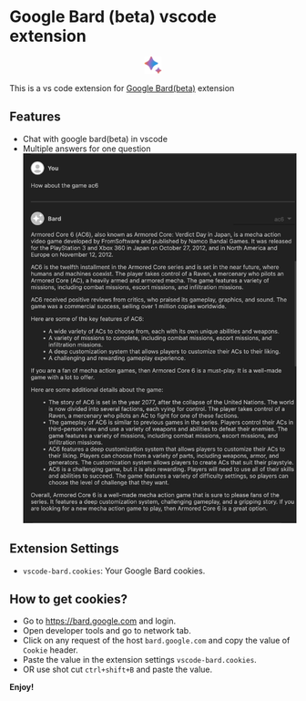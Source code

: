 # Google Bard (beta) vscode extension

<p align="center">
  <img src="/assets/bard.png" alt="Example Image" width="30">
</p>

This is a vs code extension for [Google Bard(beta)](https://bard.google.com/) extension

## Features

* Chat with google bard(beta) in vscode
* Multiple answers for one question
![Example](./assets/sample.png)

## Extension Settings

* `vscode-bard.cookies`: Your Google Bard cookies.

## How to get cookies?

* Go to <https://bard.google.com> and login.
* Open developer tools and go to network tab.
* Click on any request of the host `bard.google.com` and copy the value of `Cookie` header.
* Paste the value in the extension settings `vscode-bard.cookies`.
* OR use shot cut `ctrl+shift+B` and paste the value.

**Enjoy!**
